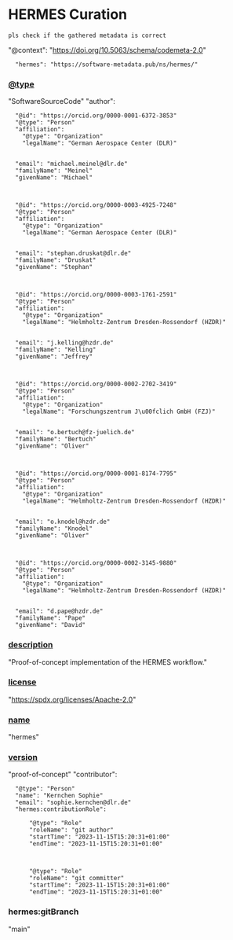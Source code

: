 # HERMES Curation
`pls check if the gathered metadata is correct`

  "@context": 
    "https://doi.org/10.5063/schema/codemeta-2.0"
    
      "hermes": "https://software-metadata.pub/ns/hermes/"
    

  
  ### [@type](# "CITATION.cff") 
 "SoftwareSourceCode"
  "author": 
    
      "@id": "https://orcid.org/0000-0001-6372-3853"
      "@type": "Person"
      "affiliation": 
        "@type": "Organization"
        "legalName": "German Aerospace Center (DLR)"
      

      "email": "michael.meinel@dlr.de"
      "familyName": "Meinel"
      "givenName": "Michael"
    

    
      "@id": "https://orcid.org/0000-0003-4925-7248"
      "@type": "Person"
      "affiliation": 
        "@type": "Organization"
        "legalName": "German Aerospace Center (DLR)"
      

      "email": "stephan.druskat@dlr.de"
      "familyName": "Druskat"
      "givenName": "Stephan"
    

    
      "@id": "https://orcid.org/0000-0003-1761-2591"
      "@type": "Person"
      "affiliation": 
        "@type": "Organization"
        "legalName": "Helmholtz-Zentrum Dresden-Rossendorf (HZDR)"
      

      "email": "j.kelling@hzdr.de"
      "familyName": "Kelling"
      "givenName": "Jeffrey"
    

    
      "@id": "https://orcid.org/0000-0002-2702-3419"
      "@type": "Person"
      "affiliation": 
        "@type": "Organization"
        "legalName": "Forschungszentrum J\u00fclich GmbH (FZJ)"
      

      "email": "o.bertuch@fz-juelich.de"
      "familyName": "Bertuch"
      "givenName": "Oliver"
    

    
      "@id": "https://orcid.org/0000-0001-8174-7795"
      "@type": "Person"
      "affiliation": 
        "@type": "Organization"
        "legalName": "Helmholtz-Zentrum Dresden-Rossendorf (HZDR)"
      

      "email": "o.knodel@hzdr.de"
      "familyName": "Knodel"
      "givenName": "Oliver"
    

    
      "@id": "https://orcid.org/0000-0002-3145-9880"
      "@type": "Person"
      "affiliation": 
        "@type": "Organization"
        "legalName": "Helmholtz-Zentrum Dresden-Rossendorf (HZDR)"
      

      "email": "d.pape@hzdr.de"
      "familyName": "Pape"
      "givenName": "David"
    

  
  ### [description](# "CITATION.cff") 
 "Proof-of-concept implementation of the HERMES workflow."
  ### [license](# "CITATION.cff") 
 "https://spdx.org/licenses/Apache-2.0"
  ### [name](# "CITATION.cff") 
 "hermes"
  ### [version](# "CITATION.cff") 
 "proof-of-concept"
  "contributor": 
    
      "@type": "Person"
      "name": "Kernchen Sophie"
      "email": "sophie.kernchen@dlr.de"
      "hermes:contributionRole": 
        
          "@type": "Role"
          "roleName": "git author"
          "startTime": "2023-11-15T15:20:31+01:00"
          "endTime": "2023-11-15T15:20:31+01:00"
        

        
          "@type": "Role"
          "roleName": "git committer"
          "startTime": "2023-11-15T15:20:31+01:00"
          "endTime": "2023-11-15T15:20:31+01:00"
        

      
    

  
  ### hermes:gitBranch 
 "main"


